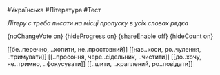 #Українська #Література #Тест

*Літеру с треба писати на місці пропуску в усіх словах рядка*

{noChangeVote on}
{hideProgress on}
{shareEnable off}
{hideCount on}

[[бе..перечно, ..хопити, не..простовний]]
[[нав..коси, ро..чулення, ..тримувати]]
[[..просоння, чере..сідельник, ..чистити]]
[[до..хочу, не..тримно, ..фокусувати]]
[[..шити, ..краплений, ро..повідати]]
